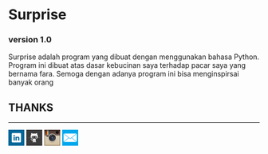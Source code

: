 # Surprise
### version 1.0
Surprise adalah program yang dibuat dengan menggunakan bahasa Python. Program ini dibuat atas dasar kebucinan saya terhadap pacar saya yang bernama fara. Semoga dengan adanya program ini bisa menginspirsai banyak orang

## THANKS
---

<!-- links to social media accounts -->
<!-- icons  -->

[1.1]: https://github.com/alifsyr/Surprise/blob/master/assets/icons/logo-linkedin-32px.png (Linkedin Zachrandika Alif Syahreza)
[2.1]: https://github.com/alifsyr/Surprise/blob/master/assets/icons/logo-github-32px.png (Github Zachrandika Alif Syahreza)
[3.1]: https://github.com/alifsyr/Surprise/blob/master/assets/icons/logo-instagram-32px.png (Instagram Zachrandika Alif Syahreza)
[4.1]: https://github.com/alifsyr/Surprise/blob/master/assets/icons/logo-email-32px.png (Email Zachrandika Alif Syahreza)

<!-- links to social media accounts -->

[1]: http://linkedin.com/in/alifsyr
[2]: https://github.com/alifsyr
[3]: https://instagram.com/__zchrndkalif
[4]: mailto:alifsyr@gmail.com

<!-- section - social media icons -->

[![linkedin][1.1]][1]
[![github][2.1]][2]
[![instagram][3.1]][3]
[![email][4.1]][4]

<!-- section - social media icons -->